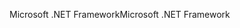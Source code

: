<span data-ttu-id="aa266-101">Microsoft .NET Framework</span><span class="sxs-lookup"><span data-stu-id="aa266-101">Microsoft .NET Framework</span></span>